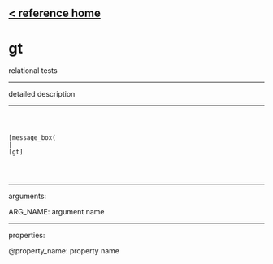 [< reference home](ceammc_lib.html)
---

# gt


relational tests

---

detailed description
<br>


---


```



[message_box(                                 
|
[gt]


            
```

---
arguments:

ARG_NAME: argument name<br>

---
properties:

@property_name: property name<br>

